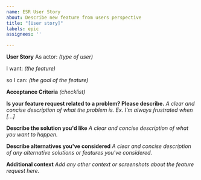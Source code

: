 ```yaml
---
name: ESR User Story
about: Describe new feature from users perspective
title: "[User story]"
labels: epic
assignees: ''

---
```


**User Story**
As actor: *(type of user)*

I want: *(the feature)*

so I can: *(the goal of the feature)*


**Acceptance Criteria** *(checklist)*


**Is your feature request related to a problem? Please describe.**
*A clear and concise description of what the problem is. Ex. I'm always frustrated when [...]*

**Describe the solution you'd like**
*A clear and concise description of what you want to happen.*

**Describe alternatives you've considered**
*A clear and concise description of any alternative solutions or features you've considered.*

**Additional context**
*Add any other context or screenshots about the feature request here.*
